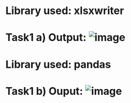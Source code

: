# Library used: xlsxwriter
# Task1 a) Output: ![image](https://user-images.githubusercontent.com/76613993/215092577-a5e63cfa-0629-4cd9-83e5-14e37cde5ce0.png)

# Library used: pandas
# Task1 b) Ouput: ![image](https://user-images.githubusercontent.com/76613993/215095083-2b1294cd-9ede-4b07-8eab-b8a5e2711096.png)

